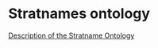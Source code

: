 # Stratnames ontology

[Description of the Stratname Ontology](https://raw.githack.com/GeoscienceAustralia/strat-ontology-graph-API/master/rdf/stratname.html)